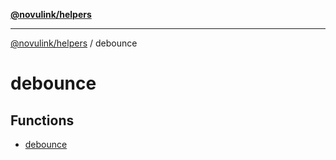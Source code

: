 [**@novulink/helpers**](../README.md)

***

[@novulink/helpers](../README.md) / debounce

# debounce

## Functions

- [debounce](functions/debounce.md)

